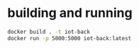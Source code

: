 # building and running

```bash
docker build . -t iot-back
docker run -p 5000:5000 iot-back:latest
```
